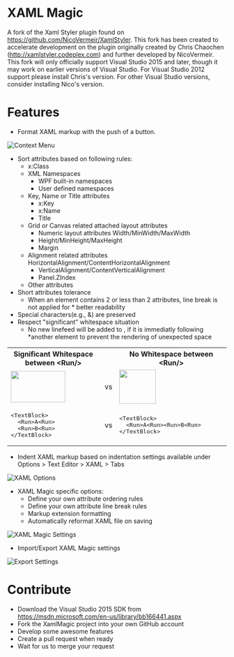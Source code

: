 XAML Magic
==========
A fork of the Xaml Styler plugin found on https://github.com/NicoVermeir/XamlStyler. This fork has been created to accelerate development on the plugin originally created by Chris Chaochen (http://xamlstyler.codeplex.com) and further developed by NicoVermeir. This fork will only officially support Visual Studio 2015 and later, though it may work on earlier versions of Visual Studio. For Visual Studio 2012 support please install Chris's version. For other Visual Studio versions, consider installing Nico's version.

Features
==========
* Format XAML markup with the push of a button.

<img src="http://i.imgur.com/4gHtXTX.png" alt="Context Menu" />

* Sort attributes based on following rules:
  * x:Class
  * XML Namespaces
    * WPF built-in namespaces
    *  User defined namespaces
  * Key, Name or Title attributes
    * x:Key
    * x:Name
    * Title
  * Grid or Canvas related attached layout attributes
    * Numeric layout attributes Width/MinWidth/MaxWidth
    * Height/MinHeight/MaxHeight
    * Margin
  * Alignment related attributes HorizontalAlignment/ContentHorizontalAlignment
    * VerticalAlignment/ContentVerticalAlignment
    * Panel.ZIndex
  * Other attributes
* Short attributes tolerance
  * When an element contains 2 or less than 2 attributes, line break is not applied for * better readability
* Special characters(e.g., &) are preserved
* Respect "significant" whitespace situation
  * No new linefeed will be added to <Run/>, if it is immediatly following *another element to prevent the rendering of unexpected space

<table>
<tbody>
<tr>
<th width="350">Significant Whitespace between &lt;Run/&gt;<br>
</th>
<th>&nbsp;</th>
<th width="350">No Whitespace between &lt;Run/&gt;</th>
</tr>
<tr>
<td><img src="http://xamlstyler.codeplex.com/download?DownloadId=156790" alt="" width="125" height="72"></td>
<td>&nbsp;vs</td>
<td><img src="http://xamlstyler.codeplex.com/download?DownloadId=156789" alt="" width="84" height="78"></td>
</tr>
<tr>
<td>
<div>
<pre><span>&lt;</span><span>TextBlock</span><span>&gt;</span><br>  <span>&lt;</span><span>Run</span><span>&gt;</span>A<span>&lt;</span><span>Run</span><span>&gt;</span><br>  <span>&lt;</span><span>Run</span><span>&gt;</span>B<span>&lt;</span><span>Run</span><span>&gt;</span><br><span>&lt;/</span><span>TextBlock</span><span>&gt;</span><br></pre>
</div>
</td>
<td>&nbsp;vs</td>
<td>
<div>
<pre><span>&lt;</span><span>TextBlock</span><span>&gt;</span><br>  <span>&lt;</span><span>Run</span><span>&gt;</span>A<span>&lt;</span><span>Run</span><span>&gt;</span><span>&lt;</span><span>Run</span><span>&gt;</span>B<span>&lt;</span><span>Run</span><span>&gt;</span><br><span>&lt;/</span><span>TextBlock</span><span>&gt;</span><br></pre>
</div>
</td>
</tr>
</tbody>
</table>

* Indent XAML markup based on indentation settings available under Options > Text Editor > XAML > Tabs

<img src="http://i.imgur.com/N4I5C5W.png" alt="XAML Options" />

* XAML Magic specific options:
  * Define your own attribute ordering rules
  * Define your own attribute line break rules
  * Markup extension formatting
  * Automatically reformat XAML file on saving

<img src="http://i.imgur.com/khCcHF6.png" alt="XAML Magic Settings" />
  
* Import/Export XAML Magic settings

<img src="http://i.imgur.com/3o6VMg9.png" alt="Export Settings" />

Contribute
==========
* Download the Visual Studio 2015 SDK from https://msdn.microsoft.com/en-us/library/bb166441.aspx
* Fork the XamlMagic project into your own GitHub account
* Develop some awesome features
* Create a pull request when ready
* Wait for us to merge your request
